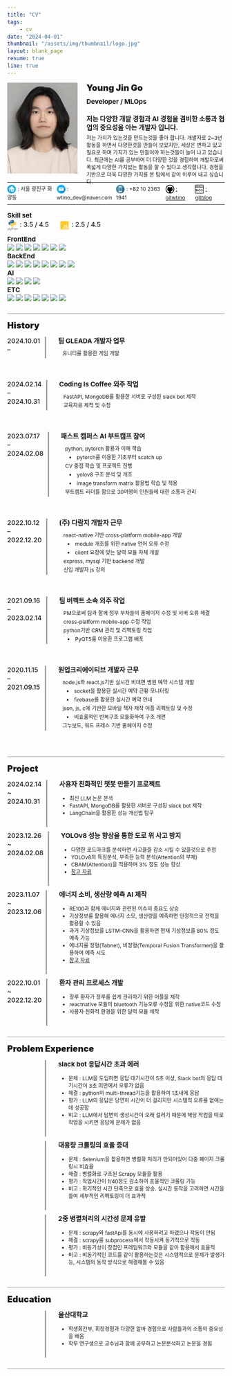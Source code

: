 ```yaml
---
title: "CV"
tags:
    - cv
date: "2024-04-01"
thumbnail: "/assets/img/thumbnail/logo.jpg"
layout: blank_page
resume: true
line: true
---
```


<style>
    .text_1 {
        font-size: 20px;
        font-weight: 900;
    }
    .text_2 {
        font-size: 15px;
        font-weight: 700;
        line-height:20px;
    }
    .height_2 {
        height: 25px;
    }
    .width_2 {
        width: 25px;
    }
    .text_3 {
        font-size: 12px;
        line-height:17px;
    }
    .height_3 {
        height: 20px;
    }
    .width_3 {
        width: 20px;
    }
    .bold {
        font-weight: 700;
    }
</style>

<div style="display: flex; margin-bottom:10px; height: 210px;">
    <img src="/assets/img/cv/profile.PNG" style="vertical-align:middle; width: 170px; height: 210px;">
    <span style="margin-left:20px; margin-top:0px; height: 160px;">
        <span style="display: flex; margin-bottom: 10px;" class="text_1">Young Jin Go</span>
        <span style="display: flex; margin-bottom: 20px;" class="text_2">Developer / MLOps</span>
        <span style="display: flex; margin-bottom: 5px;" class="text_2">저는 다양한 개발 경험과 AI 경험을 겸비한 소통과 협업의 중요성을 아는 개발자 입니다.</span>
        <span style="display: flex;" class="text_3">저는 가치가 있는것을 만드는것을 좋아 합니다.  
개발자로 2~3년 활동을 하면서 다양한것을 만들어 보았지만, 세상은 변하고 있고 필요로 하며 가치가 있는 만들어야 하는것들이 늘어 나고 있습니다.  
최근에는 AI를 공부하여 더 다양한 것을 경험하여 개발자로써 폭넓게 다양한 가치있는 활동을 할 수 있다고 생각합니다.  
경험을 기반으로 더욱 다양한 가치를 본 팀에서 같이 이루어 내고 싶습니다.</span>
    </span>
</div>

<div style="border-bottom: 1px solid; margin-top: 0px; margin-bottom: 5px; height: 10px;"></div>

<div style="display: flex;" class="height_3">
    <div style="flex: 10; margin-top: 0px;">
        <img src="/assets/img/cv/home.png" style="vertical-align:middle;" class="width_3 height_3">
        <span style="margin-top:20px;" class="text_3">: 서울 광진구 화양동</span>
    </div>
    <div style="flex: 12; margin-top: 0px;">
        <img src="/assets/img/cv/email.png" style="vertical-align:middle;" class="width_3 height_3">
        <span style="margin-top:20px;" class="text_3">: wtmo_dev@naver.com</span>
    </div>
    <div style="flex: 10; margin-top: 0px;">
        <img src="/assets/img/cv/phone.png" style="vertical-align:middle;" class="width_3 height_3">
        <span style="margin-top:20px;" class="text_3">: +82 10 2363 1941</span>
    </div>
    <div style="flex: 6; margin-top: 0px;">
        <img src="/assets/img/cv/git.png" style="vertical-align:middle;" class="width_3 height_3">
        <a style="margin-top:20px;" class="text_3" href="https://github.com/gitwtmo">: gitwtmo</a>
    </div>
    <div style="flex: 6; margin-top: 0px;">
        <img src="/assets/img/cv/blog.png" style="vertical-align:middle;" class="width_3 height_3">
        <a style="margin-top:20px;" class="text_3" href="wtmo-dev.github.io">: gitblog</a>
    </div>
</div>

<div style="border-bottom: 1px solid; margin-top: 15px; margin-bottom: 15px; height: 10px"></div>


<!-- <span style="display: flex; margin-bottom: 0px;" class="text_1">Skill set</span> -->
<div class="text_2">
        Skill set
    </div>


<div style="display: flex; margin-top: 0px; margin-bottom: 10px;" class="height_2">
    <div style="width: 120px;">
        <img src="/assets/img/cv/python.png" style="vertical-align:middle;" class="width_2 height_2">
        <span class="text_2" style="font-weight: 500" >: 3.5 / 4.5</span>
    </div>
    <div style="margin-top: 0; flex: 50;">
        <img src="/assets/img/cv/javascript.png" style="vertical-align:middle;" class="width_2 height_2">
        <span class="text_2" style="margin-top:20px; font-weight: 500">: 2.5 / 4.5</span>
    </div>
</div>

<div style="flex: 10;">
    <div class="text_2">
        FrontEnd
    </div>
    <div>
        <img src="https://img.shields.io/badge/-C%23-000000?logo=Csharp&style=flat&logo=C%23&logoColor=white" style="Display: initial;"/>
        <img src="https://img.shields.io/badge/figma-F24E1E?style=flat&logo=figma&logoColor=white" style="Display: initial;"/>
        <img src="https://img.shields.io/badge/javascript-F7DF1E?style=flat&logo=javascript&logoColor=white" style="Display: initial;"/>
        <img src="https://img.shields.io/badge/markdown-000000?style=flat&logo=markdown&logoColor=white" style="Display: initial;"/>
        <img src="https://img.shields.io/badge/react-61DAFB?style=flat&logo=react&logoColor=white" style="Display: initial;"/>
        <img src="https://img.shields.io/badge/reactnative-61DAFB?style=flat&logo=reactnative&logoColor=white" style="Display: initial;"/>
        <img src="https://img.shields.io/badge/streamlit-FF4B4B?style=flat&logo=streamlit&logoColor=white" style="Display: initial;"/>
    </div>
    <div class="text_2">
        BackEnd
    </div>
    <div>
        <img src="https://img.shields.io/badge/amazonec2-FF9900?style=flat&logo=amazonec2&logoColor=white" style="Display: initial;"/>
        <img src="https://img.shields.io/badge/amazoniam-DD344C?style=flat&logo=amazoniam&logoColor=white" style="Display: initial;"/>
        <img src="https://img.shields.io/badge/amazonroute53-8C4FFF?style=flat&logo=amazonroute53&logoColor=white" style="Display: initial;"/>
        <img src="https://img.shields.io/badge/amazonrds-527FFF?style=flat&logo=amazonrds&logoColor=white" style="Display: initial;"/>
        <img src="https://img.shields.io/badge/amazons3-569A31?style=flat&logo=amazons3&logoColor=white" style="Display: initial;"/>
        <img src="https://img.shields.io/badge/apache-D22128?style=flat&logo=apache&logoColor=white" style="Display: initial;"/>
        <img src="https://img.shields.io/badge/django-092E20?style=flat&logo=django&logoColor=white" style="Display: initial;"/>
        <img src="https://img.shields.io/badge/fastapi-005571?style=flat&logo=fastapi&logoColor=white" style="Display: initial;"/>
    </div>
    <div class="text_2">
        AI
    </div>
    <div>
        <img src="https://img.shields.io/badge/kaggle-20BEFF?style=flat&logo=kaggle&logoColor=white" style="Display: initial;"/>
        <img src="https://img.shields.io/badge/pandas-150458?style=flat&logo=pandas&logoColor=white" style="Display: initial;"/>
        <img src="https://img.shields.io/badge/polars-CD792C?style=flat&logo=polars&logoColor=white" style="Display: initial;"/>
        <img src="https://img.shields.io/badge/pytorch-EE4C2C?style=flat&logo=pytorch&logoColor=white" style="Display: initial;"/>
    </div>
    <div class="text_2">
        ETC
    </div>
    <div>
        <img src="https://img.shields.io/badge/arduino-DD344C?style=flat&logo=arduino&logoColor=white" style="Display: initial;"/>
        <img src="https://img.shields.io/badge/discord-5865F2?style=flat&logo=discord&logoColor=white" style="Display: initial;"/>
        <img src="https://img.shields.io/badge/github-181717?style=flat&logo=github&logoColor=white" style="Display: initial;"/>
        <img src="https://img.shields.io/badge/jupyter-F37626?style=flat&logo=jupyter&logoColor=white" style="Display: initial;"/>
        <img src="https://img.shields.io/badge/postman-FF6C37?style=flat&logo=postman&logoColor=white" style="Display: initial;"/>
        <img src="https://img.shields.io/badge/pydantic-E92063?style=flat&logo=pydantic&logoColor=white" style="Display: initial;"/>
        <img src="https://img.shields.io/badge/raspberrypi-A22846?style=flat&logo=raspberrypi&logoColor=white" style="Display: initial;"/>
    </div>
</div>

<div style="border-bottom: 1px solid; border-color: #a0a0a0; margin-top: 15px; margin-bottom: 15px; height: 10px"></div>

<!-- <div style="margin-top: 180px;"></div> -->


<span style="display: flex; margin-bottom: 0px;" class="text_1">History</span>


<div style="display: flex; margin-bottom:50px;">
    <span class="text_2" style="margin-top:0px; flex: 10; font-weight: 500">2024.10.01 – </span>
    <div style="margin-bottom: 0px; margin-left:10px; border-left : medium solid #a0a0a0; flex: 1"></div>
    <span style="margin-left:20px; flex: 50">
        <span style="display: flex; margin-bottom: 10px" class="text_2">팀 GLEADA 개발자 업무</span>
        <span style="margin-bottom: 10px; display: inline;">
            <dt style="margin-left: 10px; margin-bottom: 3px" class="text_3">유니티를 활용한 게임 개발</dt>
        </span>
    </span>
</div>
<div style="display: flex; margin-bottom:50px;">
    <span class="text_2" style="margin-top:0px; flex: 10; font-weight: 500">2024.02.14 – 2024.10.31</span>
    <div style="margin-bottom: 0px; margin-left:10px; border-left : medium solid #a0a0a0; flex: 1"></div>
    <span style="margin-left:20px; flex: 50">
        <span style="display: flex; margin-bottom: 10px" class="text_2">Coding Is Coffee 외주 작업</span>
        <span style="margin-bottom: 10px; display: inline;">
            <dt style="margin-left: 10px; margin-bottom: 3px" class="text_3">FastAPI, MongoDB를 활용한 서버로 구성된 slack bot 제작</dt>
            <dt style="margin-left: 10px; margin-bottom: 3px" class="text_3">교육자료 제작 및 수정</dt>
        </span>
    </span>
</div>
<div style="display: flex; margin-bottom:50px;">
    <span class="text_2" style="margin-top:0px; flex: 10; font-weight: 500">2023.07.17 – 2024.02.08</span>
    <div style="margin-bottom: 0px; margin-left:10px; border-left : medium solid #a0a0a0; flex: 1"></div>
    <span style="margin-left:20px; flex: 50">
        <span style="display: flex; margin-bottom: 10px" class="text_2">패스트 캠퍼스 AI 부트캠프 참여</span>
        <span style="margin-bottom: 10px; display: inline;">
            <dt style="margin-left: 10px; margin-bottom: 3px" class="text_3">python, pytorch 활용과 이해 학습</dt>
            <li style="margin-left: 20px; margin-bottom: 3px"  class="text_3">pytorch를 이용한 기초부터 scatch up</li>
            <dt style="margin-left: 10px; margin-bottom: 3px"  class="text_3">CV 중점 학습 및 프로젝트 진행</dt>
            <li style="margin-left: 20px; margin-bottom: 3px"  class="text_3">yolov8 구조 분석 및 개조</li>
            <li style="margin-left: 20px; margin-bottom: 3px"  class="text_3">image transform matrix 활용법 학습 및 적용</li>
            <dt style="margin-left: 10px; margin-bottom: 3px"  class="text_3">부트캠트 리더를 함으로 30여명의 인원들에 대한 소통과 관리</dt>
        </span>
    </span>
</div>
<div style="display: flex; margin-bottom:50px;">
    <span class="text_2" style="margin-top:0px; flex: 10; font-weight: 500">2022.10.12 – 2022.12.20</span>
    <div style="margin-bottom: 0px; margin-left:10px; border-left : medium solid #a0a0a0; flex: 1"></div>
    <span style="margin-left:20px; flex: 50">
        <span style="display: flex; margin-bottom: 10px" class="text_2">(주) 다람지 개발자 근무</span>
        <span style="margin-bottom: 10px; display: inline;">
            <dt style="margin-left: 10px; margin-bottom: 3px" class="text_3">react-native 기반 cross-platform mobile-app 개발</dt>
            <li style="margin-left: 20px; margin-bottom: 3px"  class="text_3">module 개조를 위한 native 언어 오류 수정</li>
            <li style="margin-left: 20px; margin-bottom: 3px"  class="text_3">client 요청에 맞는 달력 모듈 자체 개발</li>
            <dt style="margin-left: 10px; margin-bottom: 3px"  class="text_3">express, mysql 기반 backend 개발</dt>
            <dt style="margin-left: 10px; margin-bottom: 3px"  class="text_3">신입 개발자 js 강의</dt>
        </span>
    </span>
</div>
<div style="display: flex; margin-bottom:50px;">
    <span class="text_2" style="margin-top:0px; flex: 10; font-weight: 500">2021.09.16 – 2023.02.14</span>
    <div style="margin-bottom: 0px; margin-left:10px; border-left : medium solid #a0a0a0; flex: 1"></div>
    <span style="margin-left:20px; flex: 50">
        <span style="display: flex; margin-bottom: 10px" class="text_2">팀 버펙트 소속 외주 작업</span>
        <span style="margin-bottom: 10px; display: inline;">
            <dt style="margin-left: 10px; margin-bottom: 3px" class="text_3">PM으로써 팀과 함께 정부 부처들의 홈페이지 수정 및 서버 오류 해결</dt>
            <dt style="margin-left: 10px; margin-bottom: 3px"  class="text_3">cross-platform mobile-app 수정 작업</dt>
            <dt style="margin-left: 10px; margin-bottom: 3px"  class="text_3">python기반 CRM 관리 및 리펙토링 작업</dt>
            <li style="margin-left: 20px; margin-bottom: 3px"  class="text_3">PyQT5를 이용한 프로그램 배포</li>
        </span>
    </span>
</div>
<div style="display: flex; margin-bottom:50px;">
    <span class="text_2" style="margin-top:0px; flex: 10; font-weight: 500">2020.11.15 – 2021.09.15</span>
    <div style="margin-bottom: 0px; margin-left:10px; border-left : medium solid #a0a0a0; flex: 1"></div>
    <span style="margin-left:20px; flex: 50">
        <span style="display: flex; margin-bottom: 10px" class="text_2">원업크리에이티브 개발자 근무</span>
        <span style="margin-bottom: 10px; display: inline;">
            <dt style="margin-left: 10px; margin-bottom: 3px" class="text_3">node.js와 react.js기반 실시간 비대면 병원 예약 시스템 개발</dt>
            <li style="margin-left: 20px; margin-bottom: 3px"  class="text_3">socket을 활용한 실시간 예약 근황 모니터링</li>
            <li style="margin-left: 20px; margin-bottom: 3px"  class="text_3">firebase를 활용한 실시간 예약 안내</li>
            <dt style="margin-left: 10px; margin-bottom: 3px"  class="text_3">json, js, c에 기반한 모바일 책자 제작 어플 리펙토링 및 수정</dt>
            <li style="margin-left: 20px; margin-bottom: 3px"  class="text_3">비효율적인 반복구조 모듈화하여 구조 개편</li>
            <dt style="margin-left: 10px; margin-bottom: 3px"  class="text_3">그누보드, 워드 프레스 기반 홈페이지 수정</dt>
        </span>
    </span>
</div>

<div style="border-bottom: 1px solid; border-color: #a0a0a0; margin-top: 15px; margin-bottom: 15px; height: 10px"></div>


<span style="display: flex; margin-bottom: 0px;" class="text_1">Project</span>


<div style="display: flex; margin-bottom:10px;">
    <span class="text_2" style="margin-top:0px; flex: 10; font-weight: 500">2024.02.14 ~ 2024.10.31</span>
    <div style="margin-left:10px; border-left : medium solid #a0a0a0; flex: 1"></div>
    <span style="margin-left:20px; flex: 50">
        <span style="display: flex; display: flex;" class="text_2">사용자 친화적인 챗봇 만들기 프로젝트</span>
        <span style="margin-bottom: 10px; display: flex;">
            <ul>
                <li class="text_3">최신 LLM 논문 분석</li>
                <li class="text_3">FastAPI, MongoDB를 활용한 서버로 구성된 slack bot 제작</li>
                <li class="text_3">LangChain을 활용한 성능 개선법 탐구</li>
            </ul>
        </span>
    </span>
</div>
<div style="display: flex; margin-bottom:10px;">
    <span class="text_2" style="margin-top:0px; flex: 10; font-weight: 500">2023.12.26 ~ 2024.02.08</span>
    <div style="margin-left:10px; border-left : medium solid #a0a0a0; flex: 1"></div>
    <span style="margin-left:20px; flex: 50">
        <span style="display: flex; display: flex;" class="text_2">YOLOv8 성능 향상을 통한 도로 위 사고 방지</span>
        <span style="margin-bottom: 10px; display: flex;">
            <ul>
                <li class="text_3">다양한 로드마크를 분석하면 사고율을 감소 시킬 수 있을것으로 추정</li>
                <li class="text_3">YOLOv8의 특징분석, 부족한 능력 분석(Attention의 부재)</li>
                <li class="text_3">CBAM(Attention)을 적용하여 3% 정도 성능 향상</li>
                <li class="text_3">
                    <a style="margin-top:30px;" href="https://docs.google.com/presentation/d/1FvxDlCGe1xf_aJi20i_31L5b6tlbIh9is8ygdVBk_u0/edit?usp=drive_link">참고 자료</a>
                </li>
            </ul>
        </span>
    </span>
</div>
<div style="display: flex; margin-bottom:10px;">
    <span class="text_2" style="margin-top:0px; flex: 10; font-weight: 500">2023.11.07 ~ 2023.12.06</span>
    <div style="margin-left:10px; border-left : medium solid #a0a0a0; flex: 1"></div>
    <span style="margin-left:20px; flex: 50">
        <span style="display: flex; display: flex;" class="text_2">에너지 소비, 생산량 예측 AI 제작</span>
        <span style="margin-bottom: 10px; display: flex;">
            <ul>
                <li class="text_3">RE100과 함께 에너지와 관련된 이슈의 중요도 상승</li>
                <li class="text_3">기상정보를 활용해 에너지 소모, 생산량을 예측하면 안정적으로 전력을 활용할 수 있음</li>
                <li class="text_3">과거 기상정보를 LSTM-CNN을 활용하면 현재 기상정보를 80% 정도 예측 가능</li>
                <li class="text_3">에너지를 정형(Tabnet), 비정형(Temporal Fusion Transformer)을 활용하여 예측 시도</li>
                <li class="text_3">
                    <a style="margin-top:30px;" href="https://docs.google.com/presentation/d/1uz8PHJiFlbg7fniJq3TxfcsjRgfcnx0L38SEAf3ojp8/edit?usp=drive_link">참고 자료</a>
                </li>
            </ul>
        </span>
    </span>
</div>
<div style="display: flex; margin-bottom:10px;">
    <span class="text_2" style="margin-top:0px; flex: 10; font-weight: 500">2022.10.01 ~ 2022.12.20</span>
    <div style="margin-left:10px; border-left : medium solid #a0a0a0; flex: 1"></div>
    <span style="margin-left:20px; flex: 50">
        <span style="display: flex; display: flex;" class="text_2">환자 관리 프로세스 개발</span>
        <span style="margin-bottom: 10px; display: flex;">
            <ul>
                <li class="text_3">장루 환자가 장루를 쉽게 관리하기 위한 어플을 제작</li>
                <li class="text_3">reactnative 모듈의 bluetooth 기능오류 수정을 위한 native코드 수정</li>
                <li class="text_3">사용자 친화적 환경을 위한 달력 모듈 제작</li>
            </ul>
        </span>
    </span>
</div>

<div style="border-bottom: 1px solid; border-color: #a0a0a0; margin-top: 15px; margin-bottom: 15px; height: 10px"></div>


<span style="display: flex; margin-bottom: 0px;" class="text_1">Problem Experience</span>


<div style="display: flex; margin-bottom:10px;">
    <span class="text_2" style="margin-top:0px; flex: 10; font-weight: 500"></span>
    <div style="margin-left:10px; border-left : medium solid #a0a0a0; flex: 1"></div>
    <span style="margin-left:20px; flex: 50">
        <span style="display: flex; display: flex;" class="text_2">slack bot 응답시간 초과 에러</span>
        <span style="margin-bottom: 10px; display: flex;">
            <ul>
                <li class="text_3">문제 : LLM을 도입하면 응답 대기시간이 5초 이상, Slack bot의 응답 대기시간이 3초 미만에서 오류가 없음</li>
                <li class="text_3">해결 : python의 multi-thread기능을 활용하여 1초내에 응답</li>
                <li class="text_3">평가 : LLM의 응답은 당연히 시간이 더 걸리지만 시스템적 오류를 없애는데 성공함</li>
                <li class="text_3">비고 : LLM에서 답변의 생성시간이 오래 걸리기 때문에 해당 작업을 따로 작업을 시키면 응답에 문제가 없음</li>
            </ul>
        </span>
    </span>
</div>
<div style="display: flex; margin-bottom:10px;">
    <span class="text_2" style="margin-top:0px; flex: 10; font-weight: 500"></span>
    <div style="margin-left:10px; border-left : medium solid #a0a0a0; flex: 1"></div>
    <span style="margin-left:20px; flex: 50">
        <span style="display: flex; display: flex;" class="text_2">대용량 크롤링의 효율 증대</span>
        <span style="margin-bottom: 10px; display: flex;">
            <ul>
                <li class="text_3">문제 : Selenium을 활용하면 병렬화 처리가 안되어있어 다중 페이지 크롤링시 비효율</li>
                <li class="text_3">해결 : 병렬화로 구조된 Scrapy 모듈을 활용</li>
                <li class="text_3">평가 : 작업시간이 1/40정도 감소하여 효율적인 크롤링 가능</li>
                <li class="text_3">비고 : 획기적인 시간 단축으로 효율 상승. 실시간 동작을 고려하면 시간을 들여 세부적인 리펙토링이 더 효과적</li>
            </ul>
        </span>
    </span>
</div>
<div style="display: flex; margin-bottom:10px;">
    <span class="text_2" style="margin-top:0px; flex: 10; font-weight: 500"></span>
    <div style="margin-left:10px; border-left : medium solid #a0a0a0; flex: 1"></div>
    <span style="margin-left:20px; flex: 50">
        <span style="display: flex; display: flex;" class="text_2">2중 병렬처리의 시간성 문제 유발</span>
        <span style="margin-bottom: 10px; display: flex;">
            <ul>
                <li class="text_3">문제 : scrapy와 fastApi를 동시에 사용하려고 하였으나 작동이 안됨</li>
                <li class="text_3">해결 : scrapy를 subprocess에서 작동시켜 동기적으로 작동</li>
                <li class="text_3">평가 : 비동기성이 장점인 프레임워크와 모듈을 같이 활용해서 효율적</li>
                <li class="text_3">비고 : 비동기적인 코드를 같이 활용하는것은 시스템적으로 문제가 발생가능, 시스템의 동작 방식으로 해결해볼 수 있음</li>
            </ul>
        </span>
    </span>
</div>

<div style="border-bottom: 1px solid; border-color: #a0a0a0; margin-top: 15px; margin-bottom: 15px; height: 10px"></div>


<span style="display: flex; margin-bottom: 0px;" class="text_1">Education</span>


<div style="display: flex; margin-bottom:10px;">
    <span class="text_2" style="margin-top:0px; flex: 10; font-weight: 500"></span>
    <div style="margin-left:10px; border-left : medium solid #a0a0a0; flex: 1"></div>
    <span style="margin-left:20px; flex: 50">
        <span style="display: flex; display: flex;" class="text_2">울산대학교</span>
        <span style="margin-bottom: 10px; display: flex;">
            <ul>
                <li class="text_3">학생회간부, 회장경험과 다양한 알바 경험으로 사람들과의 소통의 중요성을 배움</li>
                <li class="text_3">
                학부 연구생으로 교수님과 함께 공부하고 논문분석하고 논문을 경험</li>
            </ul>
        </span>
    </span>
</div>

<div style="border-bottom: 1px solid; border-color: #a0a0a0; margin-top: 15px; margin-bottom: 15px; height: 10px"></div>

<!-- <span style="display: flex; margin-bottom: 0px;" class="text_1">Resume</span>

[Resume](https://gitwtmo.github.io/wtmo_resume) -->

<!-- 포폴 -->
<!-- <span style="display: flex; margin-bottom: 0px;" class="text_1">Portfolio</span>

[Portfolio](https://docs.google.com/presentation/d/1A8W4IXbp1PC8v5sj9lv8VF74FVydpPrBWiwEpFEM_FE/edit?usp=drive_link) -->

<!-- <div style="border-bottom: 1px solid; border-color: #a0a0a0; margin-top: 15px; margin-bottom: 15px; height: 10px"></div>

# Another what I done

### Team Proj

[1](https://drive.google.com/file/d/1ltZr8sVE711Q6G-FAx-RH9iXoV5MBUka/view?usp=drive_link)

[2](https://drive.google.com/file/d/1PgJ9ucmUlfSVhARrRlvGJI1VcXy07JgG/view?usp=drive_link)

[3](https://drive.google.com/file/d/1tqItOss2PSkqWAPPhZYcxze2Fdj7EB8V/view?usp=drive_link)

[4](https://drive.google.com/file/d/1n1fib8D7SUTnxnHBcZtGxkAc5zcJadgt/view?usp=drive_link) -->

<!-- 
프로젝트
대학원 연구과제
대외 공모전 경험
대학 때의 토이 프로젝트

문제 정의
원인
측정 (문제의 결과, 심각성)
해결책 (연구 및 대안책)
해결 과정
평가 (문제가 해결되었는지 측정)
비고 (회고, 부수효과) -->